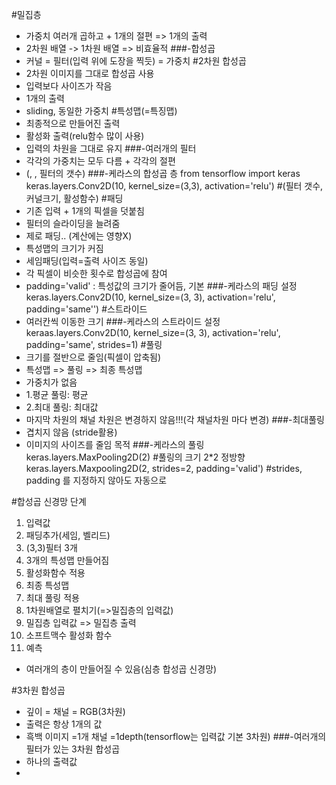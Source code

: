 #밀집층
- 가중치 여러개 곱하고 + 1개의 절편 => 1개의 출력
- 2차원 배열 -> 1차원 배열 => 비효율적
###-합성곱
- 커널 = 필터(입력 위에 도장을 찍듯) = 가중치
#2차원 합성곱
- 2차원 이미지를 그대로 합성곱 사용
- 입력보다 사이즈가 작음
- 1개의 출력
- sliding, 동일한 가중치
#특성맵(=특징맵) 
- 최종적으로 만들어진 출력
- 활성화 출력(relu함수 많이 사용)
- 입력의 차원을 그대로 유지
###-여러개의 필터
- 각각의 가중치는 모두 다름 + 각각의 절편
- (, , 필터의 갯수)
###-케라스의 합성곱 층
from tensorflow import keras
keras.layers.Conv2D(10, kernel_size=(3,3), activation='relu')   #(필터 갯수, 커널크기, 활성함수)
#패딩
- 기존 입력 + 1개의 픽셀을 덧붙침 
- 필터의 슬라이딩을 늘려줌
- 제로 패딩.. (계산에는 영향X)
- 특성맵의 크기가 커짐
- 세임패딩(입력=출력 사이즈 동일)
- 각 픽셀이 비슷한 횟수로 합성곱에 참여
- padding='valid' : 특성값의 크기가 줄어듬, 기본
###-케라스의 패딩 설정
keras.layers.Conv2D(10, kernel_size=(3, 3), activation='relu', padding='same'')
#스트라이드
- 여러칸씩 이동한 크기
###-케라스의 스트라이드 설정
keraas.layers.Conv2D(10, kernel_size=(3, 3), activation='relu', padding='same', strides=1)
#풀링
- 크기를 절반으로 줄임(픽셀이 압축됨)
- 특성맵 => 풀링 => 최종 특성맵 
- 가중치가 없음
- 1.평균 풀링: 평균
- 2.최대 풀링: 최대값
- 마지막 차원의 채널 차원은 변경하지 않음!!!(각 채널차원 마다 변경)
###-최대풀링
- 겹치지 않음 (stride활용)
- 이미지의 사이즈를 줄임 목적
###-케라스의 풀링
keras.layers.MaxPooling2D(2)    #풀링의 크기 2*2 정방향
keras.layers.Maxpooling2D(2, strides=2, padding='valid')    #strides, padding 를 지정하지 않아도 자동으로

#합성곱 신경망 단계
1. 입력값
2. 패딩추가(세임, 벨리드)
3. (3,3)필터 3개
4. 3개의 특성맵 만들어짐
5. 활성화함수 적용
6. 최종 특성맵
7. 최대 풀링 적용
8. 1차원배열로 펼치기(=>밀집층의 입력값)
9. 밀집층 입력값 => 밀집층 출력
10. 소프트맥수 활성화 함수
11. 예측
- 여러개의 층이 만들어질 수 있음(심층 합성곱 신경망)

#3차원 합성곱
- 깊이 = 채널 = RGB(3차원)
- 출력은 항상 1개의 값
- 흑백 이미지 =1개 채널 =1depth(tensorflow는 입력값 기본 3차원)
###-여러개의 필터가 있는 3차원 합성곱
- 하나의 출력값
- 